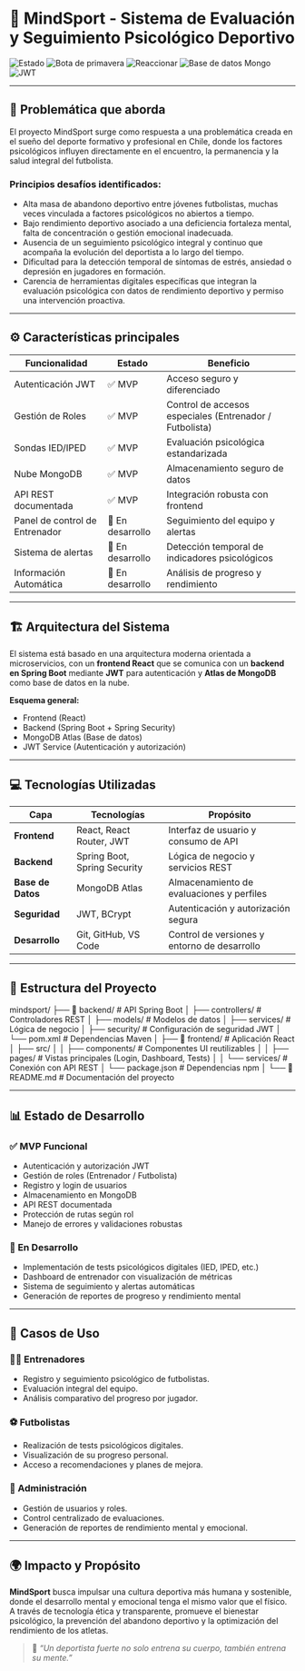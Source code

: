 # 🧠 MindSport - Sistema de Evaluación y Seguimiento Psicológico Deportivo
![Estado](https://img.shields.io/badge/Estado-En%20Desarrollo-yellow)
![Bota de primavera](https://img.shields.io/badge/Spring%20Boot-3.x-green)
![Reaccionar](https://img.shields.io/badge/React-18.x-blue)
![Base de datos Mongo](https://img.shields.io/badge/MongoDB-Atlas-brightgreen)
![JWT](https://img.shields.io/badge/Seguridad-JWT-orange)

---

## 🎯 Problemática que aborda

El proyecto MindSport surge como respuesta a una problemática creada en el sueño del deporte formativo y profesional en Chile, donde los factores psicológicos influyen directamente en el encuentro, la permanencia y la salud integral del futbolista.

### Principios desafíos identificados:
- Alta masa de abandono deportivo entre jóvenes futbolistas, muchas veces vinculada a factores psicológicos no abiertos a tiempo. 
- Bajo rendimiento deportivo asociado a una deficiencia fortaleza mental, falta de concentración o gestión emocional inadecuada. 
- Ausencia de un seguimiento psicológico integral y continuo que acompaña la evolución del deportista a lo largo del tiempo. 
- Dificultad para la detección temporal de síntomas de estrés, ansiedad o depresión en jugadores en formación.
- Carencia de herramientas digitales específicas que integran la evaluación psicológica con datos de rendimiento deportivo y permiso una intervención proactiva.

---

## ⚙️ Características principales

| Funcionalidad | Estado | Beneficio |
|----------------|---------|------------|
| Autenticación JWT | ✅ MVP | Acceso seguro y diferenciado |
| Gestión de Roles | ✅ MVP | Control de accesos especiales (Entrenador / Futbolista) |
| Sondas IED/IPED | ✅ MVP | Evaluación psicológica estandarizada |
| Nube MongoDB | ✅ MVP | Almacenamiento seguro de datos |
| API REST documentada | ✅ MVP | Integración robusta con frontend |
| Panel de control de Entrenador | 🔄 En desarrollo | Seguimiento del equipo y alertas |
| Sistema de alertas | 🔄 En desarrollo | Detección temporal de indicadores psicológicos |
| Información Automática | 🔄 En desarrollo | Análisis de progreso y rendimiento |

---

## 🏗️ Arquitectura del Sistema

El sistema está basado en una arquitectura moderna orientada a microservicios, con un **frontend React** que se comunica con un **backend en Spring Boot** mediante **JWT** para autenticación y **Atlas de MongoDB** como base de datos en la nube.

**Esquema general:**
- Frontend (React)
- Backend (Spring Boot + Spring Security)
- MongoDB Atlas (Base de datos)
- JWT Service (Autenticación y autorización)

---

## 💻 Tecnologías Utilizadas

| Capa | Tecnologías | Propósito |
|------|--------------|------------|
| **Frontend** | React, React Router, JWT | Interfaz de usuario y consumo de API |
| **Backend** | Spring Boot, Spring Security | Lógica de negocio y servicios REST |
| **Base de Datos** | MongoDB Atlas | Almacenamiento de evaluaciones y perfiles |
| **Seguridad** | JWT, BCrypt | Autenticación y autorización segura |
| **Desarrollo** | Git, GitHub, VS Code | Control de versiones y entorno de desarrollo |

---

## 📁 Estructura del Proyecto

mindsport/
├── 📁 backend/ # API Spring Boot
│ ├── controllers/ # Controladores REST
│ ├── models/ # Modelos de datos
│ ├── services/ # Lógica de negocio
│ ├── security/ # Configuración de seguridad JWT
│ └── pom.xml # Dependencias Maven
│
├── 📁 frontend/ # Aplicación React
│ ├── src/
│ │ ├── components/ # Componentes UI reutilizables
│ │ ├── pages/ # Vistas principales (Login, Dashboard, Tests)
│ │ └── services/ # Conexión con API REST
│ └── package.json # Dependencias npm
│
└── 📄 README.md # Documentación del proyecto


---

## 📊 Estado de Desarrollo

### ✅ MVP Funcional
- Autenticación y autorización JWT  
- Gestión de roles (Entrenador / Futbolista)  
- Registro y login de usuarios  
- Almacenamiento en MongoDB  
- API REST documentada  
- Protección de rutas según rol  
- Manejo de errores y validaciones robustas  

### 🔄 En Desarrollo
- Implementación de tests psicológicos digitales (IED, IPED, etc.)  
- Dashboard de entrenador con visualización de métricas  
- Sistema de seguimiento y alertas automáticas  
- Generación de reportes de progreso y rendimiento mental  

---

## 🎯 Casos de Uso

### 👨‍🏫 Entrenadores
- Registro y seguimiento psicológico de futbolistas.  
- Evaluación integral del equipo.  
- Análisis comparativo del progreso por jugador.  

### ⚽ Futbolistas
- Realización de tests psicológicos digitales.  
- Visualización de su progreso personal.  
- Acceso a recomendaciones y planes de mejora.  

### 🧩 Administración
- Gestión de usuarios y roles.  
- Control centralizado de evaluaciones.  
- Generación de reportes de rendimiento mental y emocional.  

---

## 🌍 Impacto y Propósito

**MindSport** busca impulsar una cultura deportiva más humana y sostenible, donde el desarrollo mental y emocional tenga el mismo valor que el físico.  
A través de tecnología ética y transparente, promueve el bienestar psicológico, la prevención del abandono deportivo y la optimización del rendimiento de los atletas.

> 📘 _“Un deportista fuerte no solo entrena su cuerpo, también entrena su mente.”_
